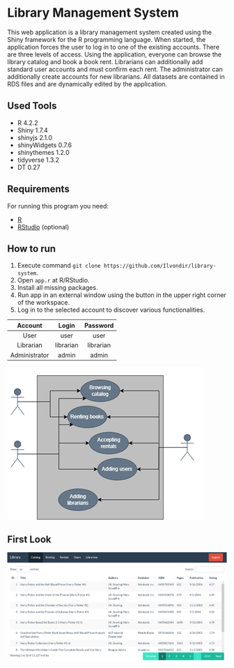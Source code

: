 # Library Management System

This web application is a library management system created using the Shiny framework for the R programming language. When started, the application forces the user to log in to one of the existing accounts. There are three levels of access. Using the application, everyone can browse the library catalog and book a book rent. Librarians can additionally add standard user accounts and must confirm each rent. The administrator can additionally create accounts for new librarians. All datasets are contained in RDS files and are dynamically edited by the application.

## Used Tools

- R 4.2.2
- Shiny 1.7.4
- shinyjs 2.1.0
- shinyWidgets 0.7.6
- shinythemes 1.2.0
- tidyverse 1.3.2
- DT 0.27

## Requirements

For running this program you need:

- [R](https://cran.r-project.org/bin/windows/base)
- [RStudio](https://posit.co/downloads) (optional)

## How to run

1. Execute command `git clone https://github.com/Ilvondir/library-system`.
2. Open `app.r` at R/RStudio.
3. Install all missing packages.
4. Run app in an external window using the button in the upper right corner of the workspace.
5. Log in to the selected account to discover various functionalities.

| Account       	| Login	      |   Password 	|
|:---------------:|:-----------:|:-----------:|
| User  	        | user      	|  user   	  | 
| Librarian 	    | librarian 	|  librarian  |
| Administrator 	| admin      	|  admin      |


![useCaseDiagram](www/img/useCaseDiagram.png?raw=true)

## First Look

![firstlook](www/img/firstlook.png?raw=true)
